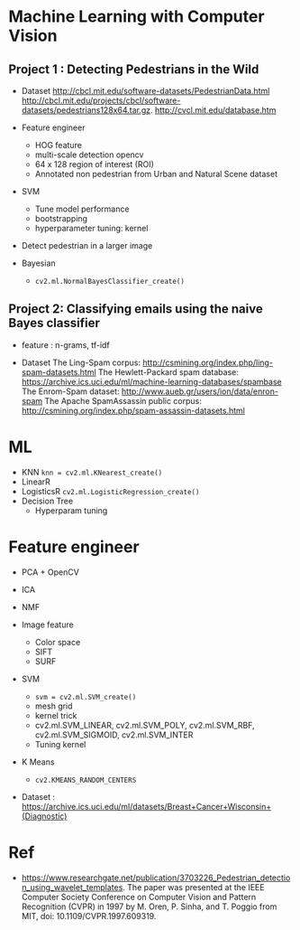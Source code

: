 # Machine Learning with Computer Vision 
## Project 1 : Detecting Pedestrians in the Wild

- Dataset 
http://cbcl.mit.edu/software-datasets/PedestrianData.html
http://cbcl.mit.edu/projects/cbcl/software-datasets/pedestrians128x64.tar.gz.
http://cvcl.mit.edu/database.htm

- Feature engineer 
    - HOG feature
    - multi-scale detection opencv
    - 64 x 128 region of interest (ROI)
    - Annotated non pedestrian from Urban and Natural Scene dataset 

- SVM 
    - Tune model performance
    - bootstrapping
    - hyperparameter tuning: kernel 
- Detect pedestrian in a larger image
- Bayesian 
    - `cv2.ml.NormalBayesClassifier_create()`

## Project 2: Classifying emails using the naive Bayes classifier
- feature : n-grams, tf-idf



- Dataset 
The Ling-Spam corpus: http://csmining.org/index.php/ling-spam-datasets.html
The Hewlett-Packard spam database: https://archive.ics.uci.edu/ml/machine-learning-databases/spambase
The Enrom-Spam dataset: http://www.aueb.gr/users/ion/data/enron-spam
The Apache SpamAssassin public corpus: http://csmining.org/index.php/spam-assassin-datasets.html



# ML 

- KNN 
    `knn = cv2.ml.KNearest_create()`
- LinearR
- LogisticsR
    `cv2.ml.LogisticRegression_create()`
- Decision Tree 
    - Hyperparam tuning
# Feature engineer
- PCA + OpenCV 
- ICA 
- NMF
- Image feature 
    - Color space
    - SIFT 
    - SURF 
- SVM 
    - `svm = cv2.ml.SVM_create()`
    - mesh grid
    - kernel trick
    - cv2.ml.SVM_LINEAR, cv2.ml.SVM_POLY, cv2.ml.SVM_RBF, cv2.ml.SVM_SIGMOID, cv2.ml.SVM_INTER
    - Tuning kernel 

- K Means
    - `cv2.KMEANS_RANDOM_CENTERS`


- Dataset : https://archive.ics.uci.edu/ml/datasets/Breast+Cancer+Wisconsin+(Diagnostic)





# Ref 
- https://www.researchgate.net/publication/3703226_Pedestrian_detection_using_wavelet_templates. The paper was presented at the IEEE Computer Society Conference on Computer Vision and Pattern Recognition (CVPR) in 1997 by M. Oren, P. Sinha, and T. Poggio from MIT, doi: 10.1109/CVPR.1997.609319.